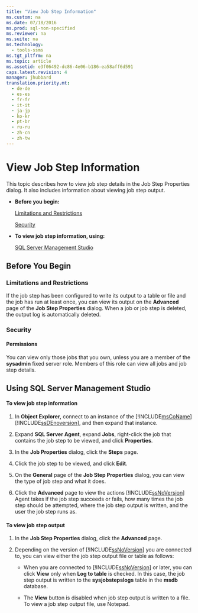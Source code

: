 ```yaml
---
title: "View Job Step Information"
ms.custom: na
ms.date: 07/18/2016
ms.prod: sql-non-specified
ms.reviewer: na
ms.suite: na
ms.technology: 
  - tools-ssms
ms.tgt_pltfrm: na
ms.topic: article
ms.assetid: e3f06492-dc86-4e06-b186-ea58aff6d591
caps.latest.revision: 4
manager: jhubbard
translation.priority.mt: 
  - de-de
  - es-es
  - fr-fr
  - it-it
  - ja-jp
  - ko-kr
  - pt-br
  - ru-ru
  - zh-cn
  - zh-tw
---
```

# View Job Step Information
This topic describes how to view job step details in the Job Step Properties dialog. It also includes information about viewing job step output.  
  
-   **Before you begin:**  
  
    [Limitations and Restrictions](#Restrictions)  
  
    [Security](#Security)  
  
-   **To view job step information, using:**  
  
    [SQL Server Management Studio](#SSMS)  
  
## <a name="BeforeYouBegin"></a>Before You Begin  
  
### <a name="Restrictions"></a>Limitations and Restrictions  
If the job step has been configured to write its output to a table or file and the job has run at least once, you can view its output on the **Advanced** page of the **Job Step Properties** dialog. When a job or job step is deleted, the output log is automatically deleted.  
  
### <a name="Security"></a>Security  
  
#### <a name="Permissions"></a>Permissions  
You can view only those jobs that you own, unless you are a member of the **sysadmin** fixed server role. Members of this role can view all jobs and job step details.  
  
## <a name="SSMS"></a>Using SQL Server Management Studio  
  
#### To view job step information  
  
1.  In **Object Explorer,** connect to an instance of the [!INCLUDE[msCoName](../content/includes/msCoName_md.md)] [!INCLUDE[ssDEnoversion](../content/includes/ssDEnoversion_md.md)], and then expand that instance.  
  
2.  Expand **SQL Server Agent**, expand **Jobs**, right-click the job that contains the job step to be viewed, and click **Properties**.  
  
3.  In the **Job Properties** dialog, click the **Steps** page.  
  
4.  Click the job step to be viewed, and click **Edit**.  
  
5.  On the **General** page of the **Job Step Properties** dialog, you can view the type of job step and what it does.  
  
6.  Click the **Advanced** page to view the actions [!INCLUDE[ssNoVersion](../content/includes/ssNoVersion_md.md)] Agent takes if the job step succeeds or fails, how many times the job step should be attempted, where the job step output is written, and the user the job step runs as.  
  
#### To view job step output  
  
1.  In the **Job Step Properties** dialog, click the **Advanced** page.  
  
2.  Depending on the version of [!INCLUDE[ssNoVersion](../content/includes/ssNoVersion_md.md)] you are connected to, you can view either the job step output file or table as follows:  
  
    -   When you are connected to [!INCLUDE[ssNoVersion](../content/includes/ssNoVersion_md.md)] or later, you can click **View** only when **Log to table** is checked. In this case, the job step output is written to the **sysjobstepslogs** table in the **msdb** database.  
  
    -   The **View** button is disabled when job step output is written to a file. To view a job step output file, use Notepad.  
  
